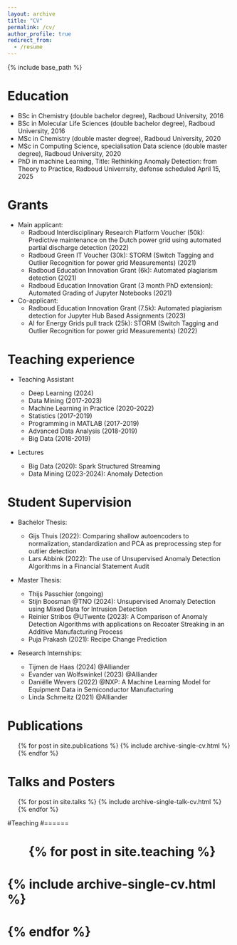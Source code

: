 ```yaml
---
layout: archive
title: "CV"
permalink: /cv/
author_profile: true
redirect_from:
  - /resume
---
```


{% include base_path %}

Education
======
* BSc in Chemistry (double bachelor degree), Radboud University, 2016
* BSc in Molecular Life Sciences (double bachelor degree), Radboud University, 2016
* MSc in Chemistry (double master degree), Radboud University, 2020
* MSc in Computing Science, specialisation Data science (double master degree), Radboud University, 2020
* PhD in machine Learning, Title: Rethinking Anomaly Detection: from Theory to Practice, Radboud Univerrsity, defense scheduled April 15, 2025


Grants
======
* Main applicant:
  * Radboud Interdisciplinary Research Platform Voucher (50k): Predictive maintenance on the Dutch power grid using automated partial discharge detection (2022)
  * Radboud Green IT Voucher (30k): STORM (Switch Tagging and Outlier Recognition for power grid Measurements) (2021)
  * Radboud Education Innovation Grant (6k): Automated plagiarism detection (2021)
  * Radboud Education Innovation Grant (3 month PhD extension): Automated Grading of Jupyter Notebooks (2021)
* Co-applicant:
  * Radboud Education Innovation Grant (7.5k): Automated plagiarism detection for Jupyter Hub Based Assignments (2023)
  * AI for Energy Grids pull track (25k): STORM (Switch Tagging and Outlier Recognition for power grid Measurements) (2022)
  
Teaching experience
======
* Teaching Assistant
  * Deep Learning (2024)
  * Data Mining (2017-2023)
  * Machine Learning in Practice (2020-2022)
  * Statistics (2017-2019)
  * Programming in MATLAB (2017-2019)
  * Advanced Data Analysis (2018-2019)
  * Big Data (2018-2019)

* Lectures
  * Big Data (2020): Spark Structured Streaming
  * Data Mining (2023-2024): Anomaly Detection
  
Student Supervision
======
* Bachelor Thesis:
  * Gijs Thuis (2022): Comparing shallow autoencoders to normalization, standardization and PCA as preprocessing step for outlier detection
  * Lars Abbink (2022): The use of Unsupervised Anomaly Detection Algorithms in a Financial Statement Audit
* Master Thesis:
  * Thijs Passchier (ongoing)
  * Stijn Boosman @TNO (2024): Unsupervised Anomaly Detection using Mixed Data for Intrusion Detection
  * Reinier Stribos @UTwente (2023): A Comparison of Anomaly Detection Algorithms with applications on Recoater Streaking in an Additive Manufacturing Process
  * Puja Prakash (2021): Recipe Change Prediction

* Research Internships: 
  * Tijmen de Haas (2024) @Alliander
  * Evander van Wolfswinkel (2023) @Alliander
  * Daniëlle Wevers (2022) @NXP: A Machine Learning Model for Equipment Data in Semiconductor Manufacturing
  * Linda Schmeitz (2021) @Alliander 



Publications
======
  <ul>{% for post in site.publications %}
    {% include archive-single-cv.html %}
  {% endfor %}</ul>
  
Talks and Posters
======
  <ul>{% for post in site.talks %}
    {% include archive-single-talk-cv.html %}
  {% endfor %}</ul>
  
#Teaching
#======
#  <ul>{% for post in site.teaching %}
#    {% include archive-single-cv.html %}
#  {% endfor %}</ul>

